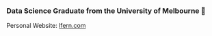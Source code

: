 ### Data Science Graduate from the University of Melbourne 🧙
Personal Website: [lfern.com](https://www.lfern.com)
